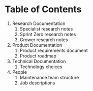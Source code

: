 # Table of Contents
1. Research Documentation
    1. Specialist research notes
    2. Sprint Zero research notes
    3. Grower research notes
2. Product Documentation
    1. Product requirements document
    2. Product roadmap
3. Technical Documentation
    1. Technology choices
4. People
    1. Maintenance team structure
    2. Job descriptions